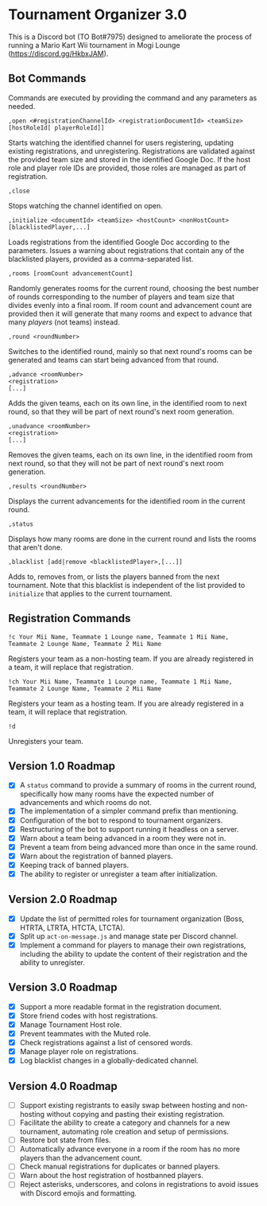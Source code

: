 # Tournament Organizer 3.0

This is a Discord bot (TO Bot#7975) designed to ameliorate the
process of running a Mario Kart Wii tournament in Mogi Lounge
(https://discord.gg/HkbxJAM).

## Bot Commands

Commands are executed by providing the command and any parameters as needed.

`,open <#registrationChannelId> <registrationDocumentId> <teamSize> [hostRoleId[ playerRoleId]]`

Starts watching the identified channel for users registering, updating existing
registrations, and unregistering. Registrations are validated against the
provided team size and stored in the identified Google Doc. If the host role and
player role IDs are provided, those roles are managed as part of registration.

`,close`

Stops watching the channel identified on open.

`,initialize <documentId> <teamSize> <hostCount> <nonHostCount>
[blacklistedPlayer,...]`

Loads registrations from the identified Google Doc according to the parameters.
Issues a warning about registrations that contain any of the blacklisted
players, provided as a comma-separated list.

`,rooms [roomCount advancementCount]`

Randomly generates rooms for the current round, choosing the best number of
rounds corresponding to the number of players and team size that divides evenly
into a final room. If room count and advancement count are provided then it will
generate that many rooms and expect to advance that many *players* (not teams)
instead.

`,round <roundNumber>`

Switches to the identified round, mainly so that next round's rooms can be
generated and teams can start being advanced from that round.

```
,advance <roomNumber>
<registration>
[...]
```

Adds the given teams, each on its own line, in the identified room to next
round, so that they will be part of next round's next room generation.

```
,unadvance <roomNumber>
<registration>
[...]
```

Removes the given teams, each on its own line, in the identified room from next
round, so that they will not be part of next round's next room generation.

`,results <roundNumber>`

Displays the current advancements for the identified room in the current round.

`,status`

Displays how many rooms are done in the current round and lists the rooms that
aren't done.

`,blacklist [add|remove <blacklistedPlayer>,[...]]`

Adds to, removes from, or lists the players banned from the next tournament.
Note that this blacklist is independent of the list provided to `initialize`
that applies to the current tournament.

## Registration Commands

`!c Your Mii Name, Teammate 1 Lounge name, Teammate 1 Mii Name, Teammate 2
Lounge Name, Teammate 2 Mii Name`

Registers your team as a non-hosting team. If you are already registered in a
team, it will replace that registration.

`!ch Your Mii Name, Teammate 1 Lounge name, Teammate 1 Mii Name, Teammate 2
Lounge Name, Teammate 2 Mii Name`

Registers your team as a hosting team. If you are already registered in a team,
it will replace that registration.

`!d`

Unregisters your team.

## Version 1.0 Roadmap

- [x] A `status` command to provide a summary of rooms in the current round,
specifically how many rooms have the expected number of advancements and which
rooms do not.
- [x] The implementation of a simpler command prefix than mentioning.
- [x] Configuration of the bot to respond to tournament organizers.
- [x] Restructuring of the bot to support running it headless on a server.
- [x] Warn about a team being advanced in a room they were not in.
- [x] Prevent a team from being advanced more than once in the same round.
- [x] Warn about the registration of banned players.
- [x] Keeping track of banned players.
- [x] The ability to register or unregister a team after initialization.

## Version 2.0 Roadmap

- [x] Update the list of permitted roles for tournament organization (Boss,
HTRTA, LTRTA, HTCTA, LTCTA).
- [x] Split up `act-on-message.js` and manage state per Discord channel.
- [x] Implement a command for players to manage their own registrations,
including the ability to update the content of their registration and the
ability to unregister.

## Version 3.0 Roadmap

- [x] Support a more readable format in the registration document.
- [x] Store friend codes with host registrations.
- [x] Manage Tournament Host role.
- [x] Prevent teammates with the Muted role.
- [x] Check registrations against a list of censored words.
- [x] Manage player role on registrations.
- [x] Log blacklist changes in a globally-dedicated channel.

## Version 4.0 Roadmap
- [ ] Support existing registrants to easily swap between hosting and
non-hosting without copying and pasting their existing registration.
- [ ] Facilitate the ability to create a category and channels for a new
tournament, automating role creation and setup of permissions.
- [ ] Restore bot state from files.
- [ ] Automatically advance everyone in a room if the room has no more players
than the advancement count.
- [ ] Check manual registrations for duplicates or banned players.
- [ ] Warn about the host registration of hostbanned players.
- [ ] Reject asterisks, underscores, and colons in registrations to avoid issues
with Discord emojis and formatting.
